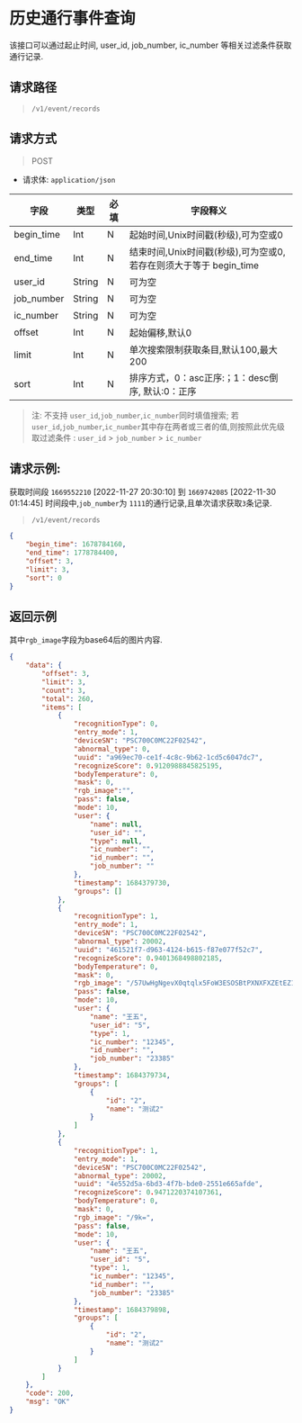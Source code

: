 # 历史通行事件查询



该接口可以通过起止时间, user_id, job_number, ic_number 等相关过滤条件获取通行记录.

## 请求路径

> `/v1/event/records`

## 请求方式

> POST

- 请求体: `application/json`

| 字段       | 类型 | 必填 | 字段释义                                                   |
| ---------- | ---- | ---- | ---------------------------------------------------------- |
| begin_time | Int  | N    | 起始时间,Unix时间戳(秒级),可为空或0                                      |
| end_time       | Int  | N    | 结束时间,Unix时间戳(秒级),可为空或0,若存在则须大于等于 begin_time          |
| user_id    | String | N    | 可为空 |
| job_number | String| N | 可为空 |
| ic_number | String| N | 可为空 |
| offset | Int | N | 起始偏移,默认0 |
| limit | Int | N | 单次搜索限制获取条目,默认100,最大200 |
| sort | Int | N | 排序方式，0：asc正序:；1：desc倒序, 默认:0：正序 |

> 注: 不支持 `user_id`,`job_number`,`ic_number`同时填值搜索;  若`user_id`,`job_number`,`ic_number`其中存在两者或三者的值,则按照此优先级取过滤条件 :  `user_id` > `job_number` > `ic_number`


## 请求示例:

获取时间段 `1669552210` [2022-11-27 20:30:10] 到 `1669742085` [2022-11-30 01:14:45] 时间段中,`job_number`为 `1111`的通行记录,且单次请求获取`3`条记录.

> `/v1/event/records`

```json
{
    "begin_time": 1678784160,
    "end_time": 1778784400,
    "offset": 3,
    "limit": 3,
    "sort": 0
}
```

## 返回示例

其中`rgb_image`字段为base64后的图片内容.

```json
{
    "data": {
        "offset": 3,
        "limit": 3,
        "count": 3,
        "total": 260,
        "items": [
            {
                "recognitionType": 0,
                "entry_mode": 1,
                "deviceSN": "PSC700C0MC22F02542",
                "abnormal_type": 0,
                "uuid": "a969ec70-ce1f-4c8c-9b62-1cd5c6047dc7",
                "recognizeScore": 0.9120988845825195,
                "bodyTemperature": 0,
                "mask": 0,
                "rgb_image":"",
                "pass": false,
                "mode": 10,
                "user": {
                    "name": null,
                    "user_id": "",
                    "type": null,
                    "ic_number": "",
                    "id_number": "",
                    "job_number": ""
                },
                "timestamp": 1684379730,
                "groups": []
            },
            {
                "recognitionType": 1,
                "entry_mode": 1,
                "deviceSN": "PSC700C0MC22F02542",
                "abnormal_type": 20002,
                "uuid": "461521f7-d963-4124-b615-f87e077f52c7",
                "recognizeScore": 0.9401368498802185,
                "bodyTemperature": 0,
                "mask": 0,
                "rgb_image": "/57UwHgNgevX0qtqlx5FoW3ESOSBtPXNXFXZEtEZ1zP5lwQju0afKCT0/Cremr5l",
                "pass": false,
                "mode": 10,
                "user": {
                    "name": "王五",
                    "user_id": "5",
                    "type": 1,
                    "ic_number": "12345",
                    "id_number": "",
                    "job_number": "23385"
                },
                "timestamp": 1684379734,
                "groups": [
                    {
                        "id": "2",
                        "name": "测试2"
                    }
                ]
            },
            {
                "recognitionType": 1,
                "entry_mode": 1,
                "deviceSN": "PSC700C0MC22F02542",
                "abnormal_type": 20002,
                "uuid": "4e552d5a-6bd3-4f7b-bde0-2551e665afde",
                "recognizeScore": 0.9471220374107361,
                "bodyTemperature": 0,
                "mask": 0,
                "rgb_image": "/9k=",
                "pass": false,
                "mode": 10,
                "user": {
                    "name": "王五",
                    "user_id": "5",
                    "type": 1,
                    "ic_number": "12345",
                    "id_number": "",
                    "job_number": "23385"
                },
                "timestamp": 1684379898,
                "groups": [
                    {
                        "id": "2",
                        "name": "测试2"
                    }
                ]
            }
        ]
    },
    "code": 200,
    "msg": "OK"
}
```